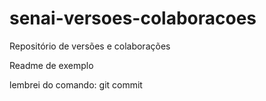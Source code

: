 ﻿# senai-versoes-colaboracoes
Repositório de versões e colaborações

Readme de exemplo

lembrei do comando: git commit